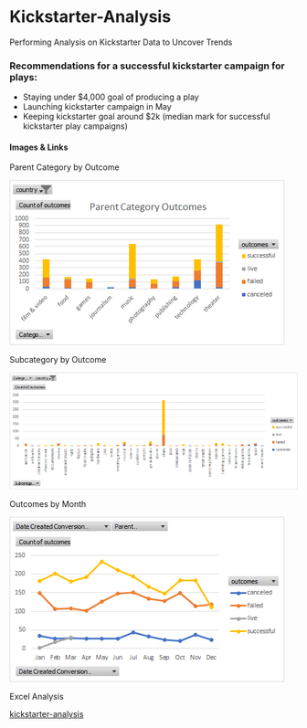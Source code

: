 # Kickstarter-Analysis
Performing Analysis on Kickstarter Data to Uncover Trends
 
### Recommendations for a successful kickstarter campaign for plays:

* Staying under $4,000 goal of producing a play
* Launching kickstarter campaign in May 
* Keeping kickstarter goal around $2k (median mark for successful kickstarter play campaigns)

#### Images & Links

Parent Category by Outcome

![](images/parentcategoryoutcomechart3.png)

Subcategory by Outcome

![](images/subcategoryoutcomechart.png)

Outcomes by Month

![](images/Outcomesbymonth.png)

Excel Analysis 

[kickstarter-analysis](docs/kickstarter-analysis.xlsx)
